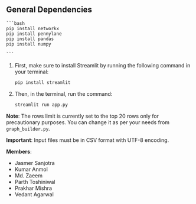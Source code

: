 ## General Dependencies
    ```bash
    pip install networkx
    pip install pennylane
    pip install pandas
    pip install numpy
    
    ```

1. First, make sure to install Streamlit by running the following command in your terminal:

    ```bash
    pip install streamlit
    ```

2. Then, in the terminal, run the command:

    ```bash
    streamlit run app.py
    ```

**Note**: The rows limit is currently set to the top 20 rows only for precautionary purposes. You can change it as per your needs from `graph_builder.py`.

**Important**: Input files must be in CSV format with UTF-8 encoding.

**Members**: 
- Jasmer Sanjotra
- Kumar Anmol
- Md. Zaeem
- Parth Toshiniwal
- Prakhar Mishra
- Vedant Agarwal
